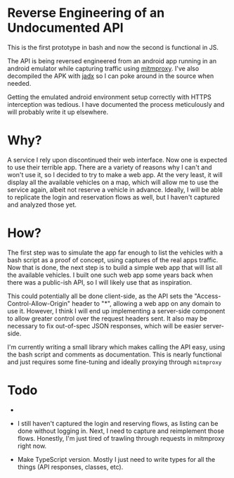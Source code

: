 # Reverse Engineering of an Undocumented API

This is the first prototype in bash and now the second is functional in JS.

The API is being reversed engineered from an android app running in an android emulator while capturing traffic using [mitmproxy](https://mitmproxy.org/). I've also decompiled the APK with [jadx](https://github.com/skylot/jadx) so I can poke around in the source when needed.

Getting the emulated android environment setup correctly with HTTPS interception was tedious. I have documented the process meticulously and will probably write it up elsewhere.

# Why?

A service I rely upon discontinued their web interface. Now one is expected to use their terrible app. There are a variety of reasons why I can't and won't use it, so I decided to try to make a web app. At the very least, it will display all the available vehicles on a map, which will allow me to use the service again, albeit not reserve a vehicle in advance. Ideally, I will be able to replicate the login and reservation flows as well, but I haven't captured and analyzed those yet.

# How?

The first step was to simulate the app far enough to list the vehicles with a bash script as a proof of concept, using captures of the real apps traffic. Now that is done, the next step is to build a simple web app that will list all the available vehicles. I built one such web app some years back when there was a public-ish API, so I will likely use that as inspiration.

This could potentially all be done client-side, as the API sets the "Access-Control-Allow-Origin" header to "*", allowing a web app on any domain to use it. However, I think I will end up implementing a server-side component to allow greater control over the request headers sent. It also may be necessary to fix out-of-spec JSON responses, which will be easier server-side.

I'm currently writing a small library which makes calling the API easy, using the bash script and comments as documentation. This is nearly functional and just requires some fine-tuning and ideally proxying through `mitmproxy`

# Todo

- ~~~I noticed one small difference on the response from the availableVehicles endpoint; the JSON response is prefixed with "[]". This is typically done to cause browser JSON parsers to error. I will need to double check to make sure all headers are identical.~~~ UPDATE: Still a mystery but I am working around it with custom JS parsing logic. UPDATE 2: All headers are now correct in the JS version and it no longer happens.

- I still haven't captured the login and reserving flows, as listing can be done without logging in. Next, I need to capture and reimplement those flows. Honestly, I'm just tired of trawling through requests in mitmproxy right now.

- Make TypeScript version. Mostly I just need to write types for all the things (API responses, classes, etc).
